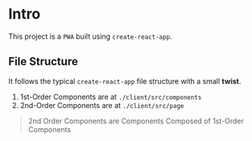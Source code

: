 # Intro

This project is a `PWA` built using `create-react-app`.

## File Structure

It follows the typical `create-react-app` file structure with a small **twist**.

1. 1st-Order Components are at `./client/src/components`
2. 2nd-Order Components are at `./client/src/page`

> 2nd Order Components are Components Composed of 1st-Order Components
